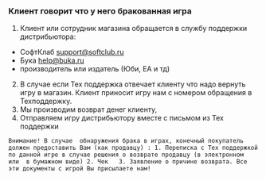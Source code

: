 ### Клиент говорит что у него бракованная игра
1. Клиент или сотрудник магазина обращается в службу поддержки дистрибьютора: 
  - СофтКлаб support@softclub.ru
  - Бука help@buka.ru
  - производитель или издатель (Юби, ЕА и тд)
2. В случае если Тех поддержка отвечает клиенту что надо вернуть игру в магазин. Клиент приносит игру нам с номером обращения в Техподдержку.
3. Мы производим возврат денег клиенту,
4. Отправляем игру дистрибьютору вместе с письмом из Тех поддержки

``` Внимание! В случае  обнаружения брака в играх, конечный покупатель должен предоставить Вам (как продавцу) : 1. Переписка с Тех поддержкой по данной игре в случае решения о возврате продавцу (в электронном  или  в бумажном виде) 2. Чек   3. Заявление о причине возврата. Все эти документы с игрой Вы присылаете нам! ```
